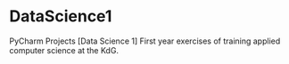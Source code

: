 # DataScience1
PyCharm Projects [Data Science 1] First year exercises of training applied computer science at the KdG.